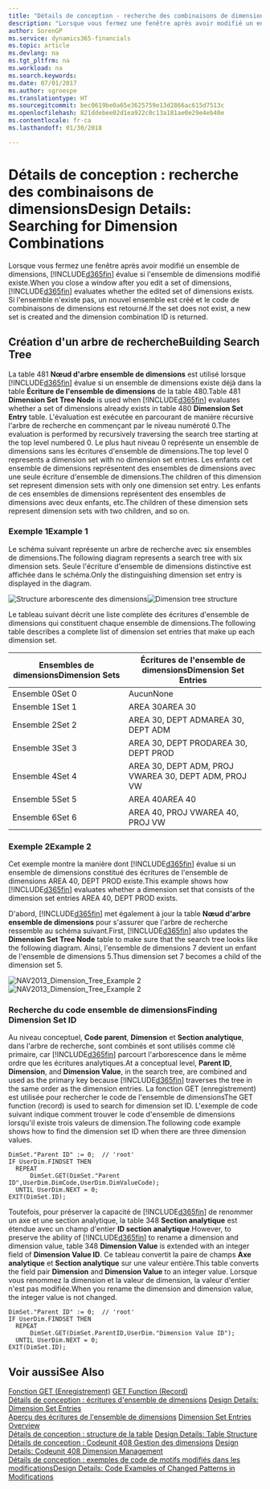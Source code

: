 ```yaml
---
title: "Détails de conception - recherche des combinaisons de dimensions | Microsoft Docs"
description: "Lorsque vous fermez une fenêtre après avoir modifié un ensemble de dimensions, Finance and Operations, Business edition évalue si l'ensemble de dimensions modifié existe. Si l'ensemble n'existe pas, un nouvel ensemble est créé et le code de combinaisons de dimensions est retourné."
author: SorenGP
ms.service: dynamics365-financials
ms.topic: article
ms.devlang: na
ms.tgt_pltfrm: na
ms.workload: na
ms.search.keywords: 
ms.date: 07/01/2017
ms.author: sgroespe
ms.translationtype: HT
ms.sourcegitcommit: bec0619be0a65e3625759e13d2866ac615d7513c
ms.openlocfilehash: 821ddebee02d1ea922c0c13a181ae0e29e4eb40e
ms.contentlocale: fr-ca
ms.lasthandoff: 01/30/2018

---
```

# <a name="design-details-searching-for-dimension-combinations"></a><span data-ttu-id="06af4-104">Détails de conception : recherche des combinaisons de dimensions</span><span class="sxs-lookup"><span data-stu-id="06af4-104">Design Details: Searching for Dimension Combinations</span></span>
<span data-ttu-id="06af4-105">Lorsque vous fermez une fenêtre après avoir modifié un ensemble de dimensions, [!INCLUDE[d365fin](includes/d365fin_md.md)] évalue si l'ensemble de dimensions modifié existe.</span><span class="sxs-lookup"><span data-stu-id="06af4-105">When you close a window after you edit a set of dimensions, [!INCLUDE[d365fin](includes/d365fin_md.md)] evaluates whether the edited set of dimensions exists.</span></span> <span data-ttu-id="06af4-106">Si l'ensemble n'existe pas, un nouvel ensemble est créé et le code de combinaisons de dimensions est retourné.</span><span class="sxs-lookup"><span data-stu-id="06af4-106">If the set does not exist, a new set is created and the dimension combination ID is returned.</span></span>  

## <a name="building-search-tree"></a><span data-ttu-id="06af4-107">Création d'un arbre de recherche</span><span class="sxs-lookup"><span data-stu-id="06af4-107">Building Search Tree</span></span>  
 <span data-ttu-id="06af4-108">La table 481 **Nœud d'arbre ensemble de dimensions** est utilisé lorsque [!INCLUDE[d365fin](includes/d365fin_md.md)] évalue si un ensemble de dimensions existe déjà dans la table **Écriture de l'ensemble de dimensions** de la table 480.</span><span class="sxs-lookup"><span data-stu-id="06af4-108">Table 481 **Dimension Set Tree Node** is used when [!INCLUDE[d365fin](includes/d365fin_md.md)] evaluates whether a set of dimensions already exists in table 480 **Dimension Set Entry** table.</span></span> <span data-ttu-id="06af4-109">L'évaluation est exécutée en parcourant de manière récursive l'arbre de recherche en commençant par le niveau numéroté 0.</span><span class="sxs-lookup"><span data-stu-id="06af4-109">The evaluation is performed by recursively traversing the search tree starting at the top level numbered 0.</span></span> <span data-ttu-id="06af4-110">Le plus haut niveau 0 représente un ensemble de dimensions sans les écritures d'ensemble de dimensions.</span><span class="sxs-lookup"><span data-stu-id="06af4-110">The top level 0 represents a dimension set with no dimension set entries.</span></span> <span data-ttu-id="06af4-111">Les enfants cet ensemble de dimensions représentent des ensembles de dimensions avec une seule écriture d'ensemble de dimensions.</span><span class="sxs-lookup"><span data-stu-id="06af4-111">The children of this dimension set represent dimension sets with only one dimension set entry.</span></span> <span data-ttu-id="06af4-112">Les enfants de ces ensembles de dimensions représentent des ensembles de dimensions avec deux enfants, etc.</span><span class="sxs-lookup"><span data-stu-id="06af4-112">The children of these dimension sets represent dimension sets with two children, and so on.</span></span>  

### <a name="example-1"></a><span data-ttu-id="06af4-113">Exemple 1</span><span class="sxs-lookup"><span data-stu-id="06af4-113">Example 1</span></span>  
 <span data-ttu-id="06af4-114">Le schéma suivant représente un arbre de recherche avec six ensembles de dimensions.</span><span class="sxs-lookup"><span data-stu-id="06af4-114">The following diagram represents a search tree with six dimension sets.</span></span> <span data-ttu-id="06af4-115">Seule l'écriture d'ensemble de dimensions distinctive est affichée dans le schéma.</span><span class="sxs-lookup"><span data-stu-id="06af4-115">Only the distinguishing dimension set entry is displayed in the diagram.</span></span>  

 <span data-ttu-id="06af4-116">![Structure arborescente des dimensions](media/nav2013_dimension_tree.png "NAV2013_Dimension_Tree")</span><span class="sxs-lookup"><span data-stu-id="06af4-116">![Dimension tree structure](media/nav2013_dimension_tree.png "NAV2013_Dimension_Tree")</span></span>  

 <span data-ttu-id="06af4-117">Le tableau suivant décrit une liste complète des écritures d'ensemble de dimensions qui constituent chaque ensemble de dimensions.</span><span class="sxs-lookup"><span data-stu-id="06af4-117">The following table describes a complete list of dimension set entries that make up each dimension set.</span></span>  

|<span data-ttu-id="06af4-118">Ensembles de dimensions</span><span class="sxs-lookup"><span data-stu-id="06af4-118">Dimension Sets</span></span>|<span data-ttu-id="06af4-119">Écritures de l'ensemble de dimensions</span><span class="sxs-lookup"><span data-stu-id="06af4-119">Dimension Set Entries</span></span>|  
|--------------------|---------------------------|  
|<span data-ttu-id="06af4-120">Ensemble 0</span><span class="sxs-lookup"><span data-stu-id="06af4-120">Set 0</span></span>|<span data-ttu-id="06af4-121">Aucun</span><span class="sxs-lookup"><span data-stu-id="06af4-121">None</span></span>|  
|<span data-ttu-id="06af4-122">Ensemble 1</span><span class="sxs-lookup"><span data-stu-id="06af4-122">Set 1</span></span>|<span data-ttu-id="06af4-123">AREA 30</span><span class="sxs-lookup"><span data-stu-id="06af4-123">AREA 30</span></span>|  
|<span data-ttu-id="06af4-124">Ensemble 2</span><span class="sxs-lookup"><span data-stu-id="06af4-124">Set 2</span></span>|<span data-ttu-id="06af4-125">AREA 30, DEPT ADM</span><span class="sxs-lookup"><span data-stu-id="06af4-125">AREA 30, DEPT ADM</span></span>|  
|<span data-ttu-id="06af4-126">Ensemble 3</span><span class="sxs-lookup"><span data-stu-id="06af4-126">Set 3</span></span>|<span data-ttu-id="06af4-127">AREA 30, DEPT PROD</span><span class="sxs-lookup"><span data-stu-id="06af4-127">AREA 30, DEPT PROD</span></span>|  
|<span data-ttu-id="06af4-128">Ensemble 4</span><span class="sxs-lookup"><span data-stu-id="06af4-128">Set 4</span></span>|<span data-ttu-id="06af4-129">AREA 30, DEPT ADM, PROJ VW</span><span class="sxs-lookup"><span data-stu-id="06af4-129">AREA 30, DEPT ADM, PROJ VW</span></span>|  
|<span data-ttu-id="06af4-130">Ensemble 5</span><span class="sxs-lookup"><span data-stu-id="06af4-130">Set 5</span></span>|<span data-ttu-id="06af4-131">AREA 40</span><span class="sxs-lookup"><span data-stu-id="06af4-131">AREA 40</span></span>|  
|<span data-ttu-id="06af4-132">Ensemble 6</span><span class="sxs-lookup"><span data-stu-id="06af4-132">Set 6</span></span>|<span data-ttu-id="06af4-133">AREA 40, PROJ VW</span><span class="sxs-lookup"><span data-stu-id="06af4-133">AREA 40, PROJ VW</span></span>|  

### <a name="example-2"></a><span data-ttu-id="06af4-134">Exemple 2</span><span class="sxs-lookup"><span data-stu-id="06af4-134">Example 2</span></span>  
 <span data-ttu-id="06af4-135">Cet exemple montre la manière dont [!INCLUDE[d365fin](includes/d365fin_md.md)] évalue si un ensemble de dimensions constitué des écritures de l'ensemble de dimensions AREA 40, DEPT PROD existe.</span><span class="sxs-lookup"><span data-stu-id="06af4-135">This example shows how [!INCLUDE[d365fin](includes/d365fin_md.md)] evaluates whether a dimension set that consists of the dimension set entries AREA 40, DEPT PROD exists.</span></span>  

 <span data-ttu-id="06af4-136">D'abord, [!INCLUDE[d365fin](includes/d365fin_md.md)] met également à jour la table **Nœud d'arbre ensemble de dimensions** pour s'assurer que l'arbre de recherche ressemble au schéma suivant.</span><span class="sxs-lookup"><span data-stu-id="06af4-136">First, [!INCLUDE[d365fin](includes/d365fin_md.md)] also updates the **Dimension Set Tree Node** table to make sure that the search tree looks like the following diagram.</span></span> <span data-ttu-id="06af4-137">Ainsi, l'ensemble de dimensions 7 devient un enfant de l'ensemble de dimensions 5.</span><span class="sxs-lookup"><span data-stu-id="06af4-137">Thus dimension set 7 becomes a child of the dimension set 5.</span></span>  

 <span data-ttu-id="06af4-138">![NAV2013&#95;Dimension&#95;Tree&#95;Example 2](media/nav2013_dimension_tree_example2.png "NAV2013_Dimension_Tree_Example2")</span><span class="sxs-lookup"><span data-stu-id="06af4-138">![NAV2013&#95;Dimension&#95;Tree&#95;Example 2](media/nav2013_dimension_tree_example2.png "NAV2013_Dimension_Tree_Example2")</span></span>  

### <a name="finding-dimension-set-id"></a><span data-ttu-id="06af4-139">Recherche du code ensemble de dimensions</span><span class="sxs-lookup"><span data-stu-id="06af4-139">Finding Dimension Set ID</span></span>  
 <span data-ttu-id="06af4-140">Au niveau conceptuel, **Code parent**, **Dimension** et **Section analytique**, dans l'arbre de recherche, sont combinés et sont utilisés comme clé primaire, car [!INCLUDE[d365fin](includes/d365fin_md.md)] parcourt l'arborescence dans le même ordre que les écritures analytiques.</span><span class="sxs-lookup"><span data-stu-id="06af4-140">At a conceptual level, **Parent ID**, **Dimension**, and **Dimension Value**, in the search tree, are combined and used as the primary key because [!INCLUDE[d365fin](includes/d365fin_md.md)] traverses the tree in the same order as the dimension entries.</span></span> <span data-ttu-id="06af4-141">La fonction GET (enregistrement) est utilisée pour rechercher le code de l'ensemble de dimensions</span><span class="sxs-lookup"><span data-stu-id="06af4-141">The GET function (record) is used to search for dimension set ID.</span></span> <span data-ttu-id="06af4-142">L'exemple de code suivant indique comment trouver le code d'ensemble de dimensions lorsqu'il existe trois valeurs de dimension.</span><span class="sxs-lookup"><span data-stu-id="06af4-142">The following code example shows how to find the dimension set ID when there are three dimension values.</span></span>  

```  
DimSet."Parent ID" := 0;  // 'root'  
IF UserDim.FINDSET THEN  
  REPEAT  
      DimSet.GET(DimSet."Parent ID",UserDim.DimCode,UserDim.DimValueCode);  
  UNTIL UserDim.NEXT = 0;  
EXIT(DimSet.ID);  

```  

 <span data-ttu-id="06af4-143">Toutefois, pour préserver la capacité de [!INCLUDE[d365fin](includes/d365fin_md.md)] de renommer un axe et une section analytique, la table 348 **Section analytique** est étendue avec un champ d'entier **ID section analytique**.</span><span class="sxs-lookup"><span data-stu-id="06af4-143">However, to preserve the ability of [!INCLUDE[d365fin](includes/d365fin_md.md)] to rename a dimension and dimension value, table 348 **Dimension Value** is extended with an integer field of **Dimension Value ID**.</span></span> <span data-ttu-id="06af4-144">Ce tableau convertit la paire de champs **Axe analytique** et **Section analytique** sur une valeur entière.</span><span class="sxs-lookup"><span data-stu-id="06af4-144">This table converts the field pair **Dimension** and **Dimension Value** to an integer value.</span></span> <span data-ttu-id="06af4-145">Lorsque vous renommez la dimension et la valeur de dimension, la valeur d'entier n'est pas modifiée.</span><span class="sxs-lookup"><span data-stu-id="06af4-145">When you rename the dimension and dimension value, the integer value is not changed.</span></span>  

```  
DimSet."Parent ID" := 0;  // 'root'  
IF UserDim.FINDSET THEN  
  REPEAT  
      DimSet.GET(DimSet.ParentID,UserDim."Dimension Value ID");  
  UNTIL UserDim.NEXT = 0;  
EXIT(DimSet.ID);  

```  

## <a name="see-also"></a><span data-ttu-id="06af4-146">Voir aussi</span><span class="sxs-lookup"><span data-stu-id="06af4-146">See Also</span></span>  
 <span data-ttu-id="06af4-147">[Fonction GET (Enregistrement)](/dynamics-nav/GET-Function--Record-)  </span><span class="sxs-lookup"><span data-stu-id="06af4-147">[GET Function (Record)](/dynamics-nav/GET-Function--Record-)  </span></span>  
 <span data-ttu-id="06af4-148">[Détails de conception : écritures d'ensemble de dimensions](design-details-dimension-set-entries.md) </span><span class="sxs-lookup"><span data-stu-id="06af4-148">[Design Details: Dimension Set Entries](design-details-dimension-set-entries.md) </span></span>  
 <span data-ttu-id="06af4-149">[Aperçu des écritures de l'ensemble de dimensions](design-details-dimension-set-entries-overview.md) </span><span class="sxs-lookup"><span data-stu-id="06af4-149">[Dimension Set Entries Overview](design-details-dimension-set-entries-overview.md) </span></span>  
 <span data-ttu-id="06af4-150">[Détails de conception : structure de la table](design-details-table-structure.md) </span><span class="sxs-lookup"><span data-stu-id="06af4-150">[Design Details: Table Structure](design-details-table-structure.md) </span></span>  
 <span data-ttu-id="06af4-151">[Détails de conception : Codeunit 408 Gestion des dimensions](design-details-codeunit-408-dimension-management.md) </span><span class="sxs-lookup"><span data-stu-id="06af4-151">[Design Details: Codeunit 408 Dimension Management](design-details-codeunit-408-dimension-management.md) </span></span>  
 [<span data-ttu-id="06af4-152">Détails de conception : exemples de code de motifs modifiés dans les modifications</span><span class="sxs-lookup"><span data-stu-id="06af4-152">Design Details: Code Examples of Changed Patterns in Modifications</span></span>](design-details-code-examples-of-changed-patterns-in-modifications.md)

